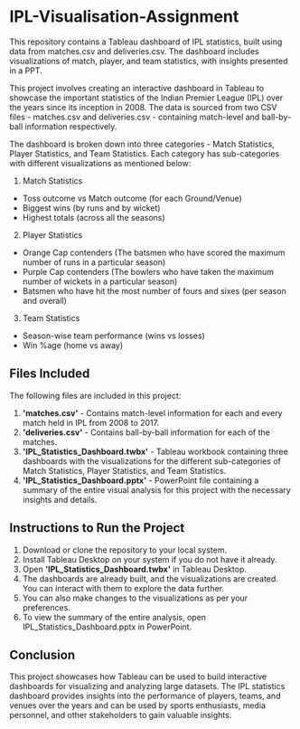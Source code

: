 # IPL-Visualisation-Assignment

This repository contains a Tableau dashboard of IPL statistics, built using data from matches.csv and deliveries.csv. The dashboard includes visualizations of match, player, and team statistics, with insights presented in a PPT.

This project involves creating an interactive dashboard in Tableau to showcase the important statistics of the Indian Premier League (IPL) over the years since its inception in 2008. The data is sourced from two CSV files - matches.csv and deliveries.csv - containing match-level and ball-by-ball information respectively.

The dashboard is broken down into three categories - Match Statistics, Player Statistics, and Team Statistics. Each category has sub-categories with different visualizations as mentioned below:

1. Match Statistics

- Toss outcome vs Match outcome (for each Ground/Venue)
- Biggest wins (by runs and by wicket)
- Highest totals (across all the seasons)
2. Player Statistics

- Orange Cap contenders (The batsmen who have scored the maximum number of runs in a particular season)
- Purple Cap contenders (The bowlers who have taken the maximum number of wickets in a particular season)
- Batsmen who have hit the most number of fours and sixes (per season and overall)
3. Team Statistics

- Season-wise team performance (wins vs losses)
- Win %age (home vs away)

## Files Included
The following files are included in this project:

1. **'matches.csv'** - Contains match-level information for each and every match held in IPL from 2008 to 2017.
2. **'deliveries.csv'** - Contains ball-by-ball information for each of the matches.
3. **'IPL_Statistics_Dashboard.twbx'** - Tableau workbook containing three dashboards with the visualizations for the different sub-categories of Match Statistics, Player Statistics, and Team Statistics.
4. **'IPL_Statistics_Dashboard.pptx'** - PowerPoint file containing a summary of the entire visual analysis for this project with the necessary insights and details.

## Instructions to Run the Project
1. Download or clone the repository to your local system.
2. Install Tableau Desktop on your system if you do not have it already.
3. Open **'IPL_Statistics_Dashboard.twbx'** in Tableau Desktop.
4. The dashboards are already built, and the visualizations are created. You can interact with them to explore the data further.
5. You can also make changes to the visualizations as per your preferences.
6. To view the summary of the entire analysis, open IPL_Statistics_Dashboard.pptx in PowerPoint.

## Conclusion
This project showcases how Tableau can be used to build interactive dashboards for visualizing and analyzing large datasets. The IPL statistics dashboard provides insights into the performance of players, teams, and venues over the years and can be used by sports enthusiasts, media personnel, and other stakeholders to gain valuable insights.
